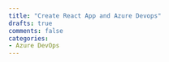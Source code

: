 ```yaml
---
title: "Create React App and Azure Devops"
drafts: true
comments: false
categories:
- Azure DevOps
---
```


